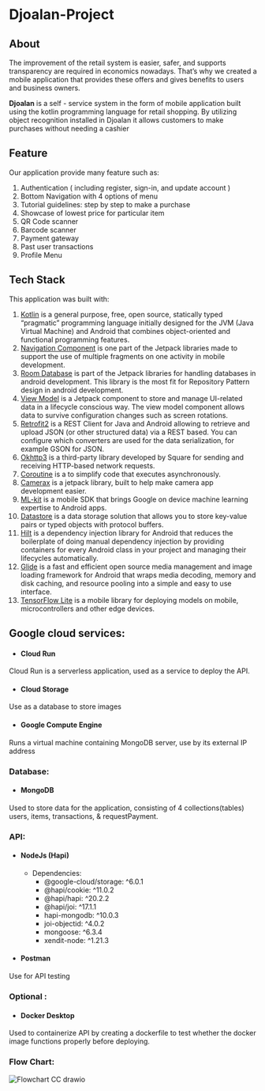# Djoalan-Project
## About

The improvement of the retail system is easier, safer, and supports transparency are required in economics nowadays. That’s why we created a mobile application that provides these offers and gives benefits to users and business owners.

**Djoalan** is a self - service system in the form of mobile application built using the kotlin programming language for retail shopping. By utilizing object recognition installed in Djoalan it allows customers to make purchases without needing a cashier


## Feature
Our application provide many feature such as:
1. Authentication ( including register, sign-in, and update account )
2. Bottom Navigation with 4 options of menu
3. Tutorial guidelines: step by step to make a purchase
4. Showcase of lowest price for particular item
5. QR Code scanner
6. Barcode scanner
7. Payment gateway
8. Past user transactions
9. Profile Menu

## Tech Stack
This application was built with:
1. [Kotlin](https://kotlinlang.org/) is a general purpose, free, open source, statically typed “pragmatic” programming language initially designed for the JVM (Java Virtual Machine) and Android that combines object-oriented and functional programming features.
2. [Navigation Component](https://developer.android.com/guide/navigation) is one part of the Jetpack libraries made to support the use of multiple fragments on one activity in mobile development.
3. [Room Database](https://developer.android.com/jetpack/androidx/releases/room) is part of the Jetpack libraries for handling databases in android development. This library is the most fit for Repository Pattern design in android development.
4. [View Model](https://developer.android.com/topic/libraries/architecture/viewmodel) is a Jetpack component to store and manage UI-related data in a lifecycle conscious way. The view model component allows data to survive configuration changes such as screen rotations.
5. [Retrofit2](https://square.github.io/retrofit/) is a REST Client for Java and Android allowing to retrieve and upload JSON (or other structured data) via a REST based. You can configure which converters are used for the data serialization, for example GSON for JSON.
6. [Okhttp3](https://square.github.io/okhttp/) is a third-party library developed by Square for sending and receiving HTTP-based network requests.
7. [Coroutine](https://developer.android.com/kotlin/coroutines) is a to simplify code that executes asynchronously.
8. [Camerax](https://developer.android.com/training/camerax) is a jetpack library, built to help make camera app development easier.
9. [ML-kit](https://developers.google.com/ml-kit) is a mobile SDK that brings Google on device machine learning expertise to  Android apps.
10. [Datastore](https://developer.android.com/topic/libraries/architecture/datastore) is a data storage solution that allows you to store key-value pairs or typed objects with protocol buffers.
11. [Hilt](https://developer.android.com/training/dependency-injection/hilt-android) is a dependency injection library for Android that reduces the boilerplate of doing manual dependency injection by providing containers for every Android class in your project and managing their lifecycles automatically.
12. [Glide](https://github.com/bumptech/glide) is a fast and efficient open source media management and image loading framework for Android that wraps media decoding, memory and disk caching, and resource pooling into a simple and easy to use interface.
13. [TensorFlow Lite](https://www.tensorflow.org/lite) is a mobile library for deploying models on mobile, microcontrollers and other edge devices.

## Google cloud services: 
- #### Cloud Run 
Cloud Run is a serverless application, used as a service to deploy the API.
- #### Cloud Storage 
Use as a database to store images 
- #### Google Compute Engine
Runs a virtual machine containing MongoDB server, use by its external IP address

### Database: 
- #### MongoDB
Used to store data for the application, consisting of  4 collections(tables) users, items, transactions, & requestPayment.

### API: 
- #### NodeJs (Hapi)
  - Dependencies: 
    - @google-cloud/storage: ^6.0.1
    - @hapi/cookie: ^11.0.2
    - @hapi/hapi: ^20.2.2
    - @hapi/joi: ^17.1.1
    - hapi-mongodb: ^10.0.3
    - joi-objectid: ^4.0.2
    - mongoose: ^6.3.4
    - xendit-node: ^1.21.3

- #### Postman
Use for API testing

### Optional : 
- #### Docker Desktop 
Used to containerize API by creating a dockerfile to test whether the docker image functions properly before deploying. 

### Flow Chart:
![Flowchart CC drawio](https://user-images.githubusercontent.com/75570657/173223922-1ac1dbcb-6228-482b-aebd-7aee496b5472.png)



